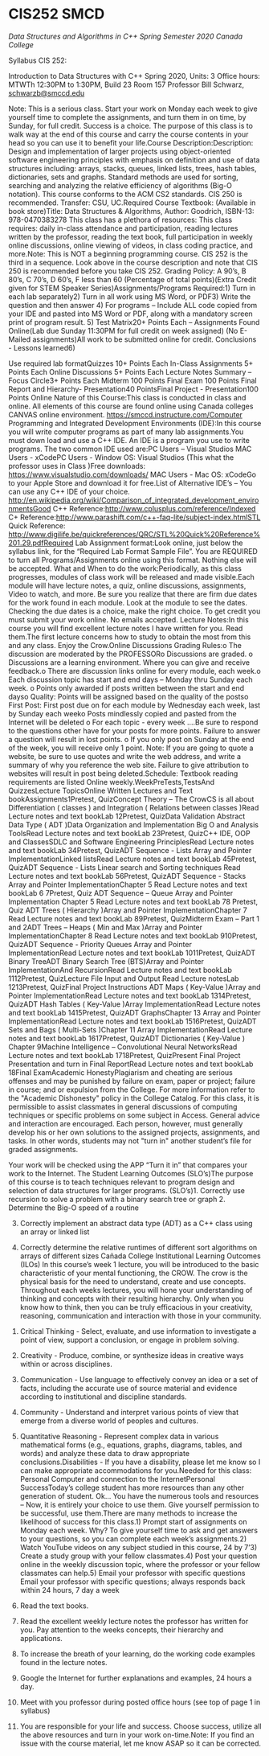 # CIS252 SMCD

*Data Structures and Algorithms in C++*
*Spring Semester 2020 Canada College*

Syllabus CIS 252: 

Introduction to Data Structures with C++ 
Spring 2020, Units: 3 Office hours: MTWTh  12:30PM to 1:30PM, 
Build 23 Room 157 Professor Bill Schwarz, schwarzb@smccd.edu 

Note: This is a serious class. Start your work on Monday each week to give yourself time to complete the assignments, and turn them in on time, by Sunday, for full credit. Success is a choice. The purpose of this class is to walk way at the end of this course and carry the course contents in your head so you can use it to benefit your life.Course Description:Description: Design and implementation of larger projects using object-oriented software engineering principles with emphasis on definition and use of data structures including: arrays, stacks, queues, linked lists, trees, hash tables, dictionaries, sets and graphs. Standard methods are used for sorting, searching and analyzing the relative efficiency of algorithms (Big-O notation). This course conforms to the ACM CS2 standards. CIS 250 is recommended. Transfer: CSU, UC.Required Course Textbook:  (Available in book store)Title: Data Structures & Algorithms,  Author: Goodrich, ISBN-13: 978-0470383278 This class has a plethora of resources: This class requires: daily in-class attendance and participation, reading lectures written by the professor, reading the text book, full participation in weekly online discussions, online viewing of videos, in class coding practice, and more.Note: This is NOT a beginning programming course. CIS 252 is the third in a sequence. Look above in the course description and note that CIS 250 is recommended before you take CIS 252. Grading Policy:  A 90’s, B 80’s, C 70’s, D 60’s, F less than 60 (Percentage of total points)(Extra Credit given for STEM Speaker Series)Assignments/Programs       Required:1)  Turn in each lab separately2)  Turn in all work using MS Word, or PDF3)  Write the question and then answer 4)  For programs – Include ALL code copied from your IDE and pasted into MS Word or PDF, along with a mandatory screen print of program result. 5)  Test Matrix20+ Points Each – Assignments Found Online(Lab due Sunday 11:30PM for full credit on week assigned) (No E-Mailed assignments)All work to be submitted online for credit.
Conclusions - Lessons learned6)   

Use required lab formatQuizzes 10+ Points 
Each In-Class Assignments 5+  Points 
Each  Online Discussions 5+  Points 
Each Lecture Notes Summary – Focus Circle3+ Points 
Each Midterm 100 Points Final Exam 100 Points Final Report and Hierarchy- Presentation40 PointsFinal Project - Presentation100 Points Online Nature of this Course:This class is conducted in class and online. All elements of this course are found online using Canada colleges CANVAS online environment.  https://smccd.instructure.com/Computer Programming and Integrated Development Environments (IDE):In this course you will write computer programs as part of many lab assignments.You must down load and use a C++ IDE. An IDE is a program you use to write programs. The two common IDE used are:PC Users – Visual Studios MAC Users - xCodePC Users - Window OS:  Visual Studios  (This what the professor uses in Class )Free downloads:  https://www.visualstudio.com/downloads/ MAC Users - Mac OS:  xCodeGo to your Apple Store and download it for free.List of Alternative IDE’s – You can use any C++ IDE of your choice. http://en.wikipedia.org/wiki/Comparison_of_integrated_development_environmentsGood C++ Reference:http://www.cplusplus.com/reference/Indexed C+ Reference:http://www.parashift.com/c++-faq-lite/subject-index.htmlSTL Quick Reference:  http://www.digilife.be/quickreferences/QRC/STL%20Quick%20Reference%201.29.pdfRequired Lab Assignment format:Look online, just below the syllabus link, for the “Required Lab Format Sample File”.  You are REQUIRED to turn all Programs/Assignments online using this format. Nothing else will be accepted. What and When to do the work:Periodically, as this class progresses, modules of class work will be released and made visible.Each module will have lecture notes, a quiz, online discussions, assignments, Video to watch, and more. Be sure you realize that there are firm due dates for the work found in each module. Look at the module to see the dates. Checking the due dates is a choice, make the right choice. To get credit you must submit your work online. No emails accepted.
Lecture Notes:In this course you will find excellent lecture notes I have written for you.  Read them.The first lecture concerns how to study to obtain the most from this and any class. Enjoy the Crow.Online Discussions Grading Rules:o   The discussion are moderated by the PROFESSORo   Discussions are graded. o   Discussions are a learning environment.  Where you can give and receive feedback.o   There are discussion links online for every module, each week.o   Each discussion topic has start and end days – Monday thru Sunday each week. o   Points only awarded if posts written between the start and end dayso   Quality:        Points will be assigned based on the quality of the postso   First Post:    First post due on for each module by Wednesday each week, last by Sunday each weeko   Posts mindlessly copied and pasted from the Internet will be deleted o   For each topic - every week ....Be sure to respond to the questions other have for your posts for more points. Failure to answer a question will result in lost points. o   If you only post on Sunday at the end of the week, you will receive only 1 point. Note: If you are going to quote a website, be sure to use quotes and write the web address,          and write a summary of why you reference the web site.         Failure to give attribution to websites will result in post being deleted.Schedule:  Textbook reading requirements are listed Online weekly.WeekPreTests,TestsAnd QuizzesLecture TopicsOnline Written Lectures and Text bookAssignments1Pretest, QuizConcept Theory – The CrowCS is all about Differentiation ( classes ) and Integration ( Relations between classes )Read Lecture notes and text bookLab 12Pretest, QuizData Validation Abstract Data Type ( ADT )Data Organization and Implementation Big O and Analysis ToolsRead Lecture notes and text bookLab 23Pretest, QuizC++ IDE, OOP and ClassesSDLC and Software Engineering PrinciplesRead Lecture notes and text bookLab 34Pretest, QuizADT Sequence - Lists Array and Pointer ImplementationLinked listsRead Lecture notes and text bookLab 45Pretest, QuizADT Sequence - Lists Linear search and Sorting techniques Read Lecture notes and text bookLab 56Pretest, QuizADT Sequence - Stacks Array and Pointer ImplementationChapter 5  Read Lecture notes and text bookLab 6
7Pretest, Quiz ADT Sequence – Queue Array and Pointer Implementation
Chapter 5 Read Lecture notes and text bookLab 78 Pretest, Quiz ADT Trees ( Hierarchy )Array and Pointer ImplementationChapter 7  Read Lecture notes and text bookLab 89Pretest, QuizMidterm Exam – Part 1 and 2ADT Trees – Heaps ( Min and Max )Array and Pointer ImplementationChapter 8 Read Lecture notes and text bookLab 910Pretest, QuizADT Sequence - Priority Queues Array and Pointer ImplementationRead Lecture notes and text bookLab 1011Pretest, QuizADT Binary TreeADT Binary Search Tree (BTS)Array and Pointer ImplementationAnd RecursionRead Lecture notes and text bookLab 1112Pretest, QuizLecture File Input and Output Read Lecture notesLab 1213Pretest,       QuizFinal Project Instructions ADT Maps ( Key-Value )Array and Pointer ImplementationRead Lecture notes and text bookLab 1314Pretest, QuizADT Hash Tables ( Key-Value )Array ImplementationRead Lecture notes and text bookLab 1415Pretest, QuizADT GraphsChapter 13 Array and Pointer ImplementationRead Lecture notes and text bookLab 1516Pretest, QuizADT Sets and Bags ( Multi-Sets )Chapter 11 Array ImplementationRead Lecture notes and text bookLab 1617Pretest, QuizADT Dictionaries ( Key-Value ) Chapter 9Machine Intelligence – Convolutional Neural NetworksRead Lecture notes and text bookLab 1718Pretest, QuizPresent Final Project Presentation and turn in Final ReportRead Lecture notes and text bookLab 18Final ExamAcademic HonestyPlagiarism and cheating are serious offenses and may be punished by failure on exam, paper or project; failure in course; and or expulsion from the College. For more information refer to the "Academic Dishonesty" policy in the College Catalog.  For this class, it is permissible to assist classmates in general discussions of computing techniques or specific problems on some subject in Access. General advice and interaction are encouraged.  Each person, however, must generally develop his or her own solutions to the assigned projects, assignments, and tasks. In other words, students may not "turn in" another student’s file for 
graded assignments.  

Your work will be checked using the APP “Turn it in” that compares your work to the Internet. The Student Learning Outcomes (SLO’s)The purpose of this course is to teach techniques relevant to program design and selection of data structures for larger programs. (SLO’s)1.  Correctly use recursion to solve a problem with a binary search tree or graph 2.  Determine the Big-O speed of a routine 

3.  Correctly implement an abstract data type (ADT) as a C++ class using an array or linked list 

4.  Correctly determine the relative runtimes of different sort algorithms on arrays of different sizes Cañada College Institutional Learning Outcomes (ILOs) In this course’s week 1 lecture, you will be introduced to the basic characteristic of your mental functioning, the CROW. 
The crow is the physical basis for the need to understand, create and use concepts. Throughout each weeks lectures, you will hone your understanding of thinking and concepts with their resulting hierarchy. Only when you know how to think, then you can be truly efficacious in your creativity, reasoning, 
communication and interaction with those in your community.  

1)  Critical Thinking - Select, evaluate, and use information to investigate a point of view, support a conclusion, or engage in problem solving.

2)  Creativity - Produce, combine, or synthesize ideas in creative ways within or across disciplines.

3)  Communication - Use language to effectively convey an idea or a set of facts, including the accurate use of source material and evidence according to institutional and discipline standards.

4)  Community - Understand and interpret various points of view that emerge from a diverse world of peoples and cultures.

5)  Quantitative Reasoning - Represent complex data in various mathematical forms (e.g., equations, graphs, diagrams, tables, and words) and analyze these data to draw appropriate conclusions.Disabilities - If you have a disability, please let me know so I can make appropriate accommodations for you.Needed for this class:  Personal Computer and connection to the InternetPersonal SuccessToday’s college student has more resources than any other generation of student. Ok... You have the numerous tools and resources – Now, it is entirely your choice to use them. Give yourself permission to be successful, use them.There are many methods to increase the likelihood of success for this class.1)  Prompt start of assignments on Monday each week. Why? To give yourself time to ask and get answers to your questions, so you can complete each week’s assignments.2)  Watch YouTube videos on any subject studied in this course, 24 by 7’3)  Create a study group with your fellow classmates.4)  Post your question online in the weekly discussion topic, where the professor or your fellow classmates can help.5)  Email your professor with specific questions Email your professor with specific questions; always responds back within 24 hours, 7 day a week

6)  Read the text books.

7)  Read the excellent weekly lecture notes the professor has written for you. Pay attention to the weeks concepts, their hierarchy and applications.

8)  To increase the breath of your learning, do the working code examples found in the lecture notes.

9)   Google the Internet for further explanations and examples, 24 hours a day.

10) Meet with you professor during posted office hours (see top of page 1 in syllabus)

11) You are responsible for your life and success. Choose success, utilize all the above resources and turn in your work on-time.Note: If you find an issue with the course material, let me know ASAP so it can be corrected.


